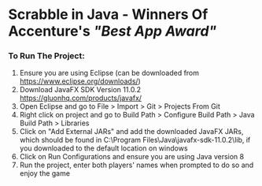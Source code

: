 # Scrabble in Java - Winners Of Accenture's <i>"Best App Award"</i>
### To Run The Project:
1. Ensure you are using Eclipse (can be downloaded from https://www.eclipse.org/downloads/)
2. Download JavaFX SDK Version 11.0.2 https://gluonhq.com/products/javafx/
3. Open Eclipse and go to File > Import > Git > Projects From Git
4. Right click on project and go to Build Path > Configure Build Path > Java Build Path > Libraries
5. Click on "Add External JARs" and add the downloaded JavaFX JARs, which should be found in C:\Program Files\Java\javafx-sdk-11.0.2\lib, if you downloaded to the default location on windows
6. Click on Run Configurations and ensure you are using Java version 8
7. Run the project, enter both players' names when prompted to do so and enjoy the game
